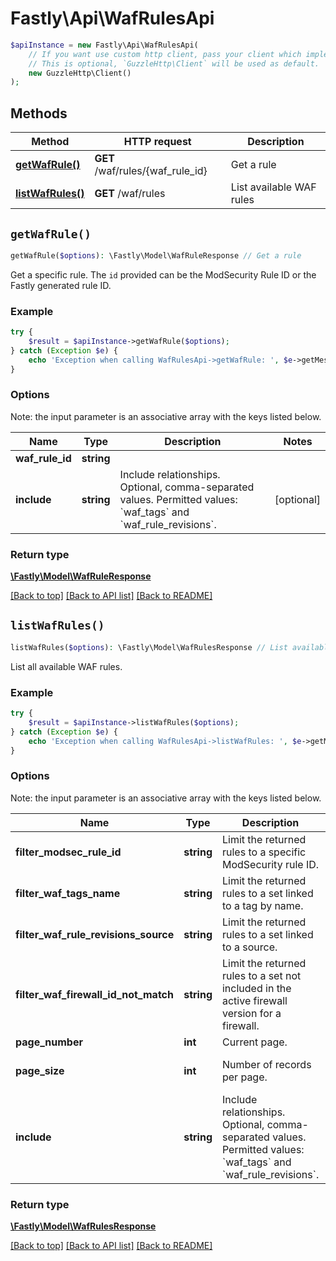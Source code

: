 # Fastly\Api\WafRulesApi


```php
$apiInstance = new Fastly\Api\WafRulesApi(
    // If you want use custom http client, pass your client which implements `GuzzleHttp\ClientInterface`.
    // This is optional, `GuzzleHttp\Client` will be used as default.
    new GuzzleHttp\Client()
);
```

## Methods

Method | HTTP request | Description
------------- | ------------- | -------------
[**getWafRule()**](WafRulesApi.md#getWafRule) | **GET** /waf/rules/{waf_rule_id} | Get a rule
[**listWafRules()**](WafRulesApi.md#listWafRules) | **GET** /waf/rules | List available WAF rules


## `getWafRule()`

```php
getWafRule($options): \Fastly\Model\WafRuleResponse // Get a rule
```

Get a specific rule. The `id` provided can be the ModSecurity Rule ID or the Fastly generated rule ID.

### Example
```php
try {
    $result = $apiInstance->getWafRule($options);
} catch (Exception $e) {
    echo 'Exception when calling WafRulesApi->getWafRule: ', $e->getMessage(), PHP_EOL;
}
```

### Options

Note: the input parameter is an associative array with the keys listed below.

Name | Type | Description  | Notes
------------- | ------------- | ------------- | -------------
**waf_rule_id** | **string** |  |
**include** | **string** | Include relationships. Optional, comma-separated values. Permitted values: &#x60;waf_tags&#x60; and &#x60;waf_rule_revisions&#x60;. | [optional]

### Return type

[**\Fastly\Model\WafRuleResponse**](../Model/WafRuleResponse.md)

[[Back to top]](#) [[Back to API list]](../../README.md#endpoints)
[[Back to README]](../../README.md)

## `listWafRules()`

```php
listWafRules($options): \Fastly\Model\WafRulesResponse // List available WAF rules
```

List all available WAF rules.

### Example
```php
try {
    $result = $apiInstance->listWafRules($options);
} catch (Exception $e) {
    echo 'Exception when calling WafRulesApi->listWafRules: ', $e->getMessage(), PHP_EOL;
}
```

### Options

Note: the input parameter is an associative array with the keys listed below.

Name | Type | Description  | Notes
------------- | ------------- | ------------- | -------------
**filter_modsec_rule_id** | **string** | Limit the returned rules to a specific ModSecurity rule ID. | [optional]
**filter_waf_tags_name** | **string** | Limit the returned rules to a set linked to a tag by name. | [optional]
**filter_waf_rule_revisions_source** | **string** | Limit the returned rules to a set linked to a source. | [optional]
**filter_waf_firewall_id_not_match** | **string** | Limit the returned rules to a set not included in the active firewall version for a firewall. | [optional]
**page_number** | **int** | Current page. | [optional]
**page_size** | **int** | Number of records per page. | [optional] [default to 20]
**include** | **string** | Include relationships. Optional, comma-separated values. Permitted values: &#x60;waf_tags&#x60; and &#x60;waf_rule_revisions&#x60;. | [optional]

### Return type

[**\Fastly\Model\WafRulesResponse**](../Model/WafRulesResponse.md)

[[Back to top]](#) [[Back to API list]](../../README.md#endpoints)
[[Back to README]](../../README.md)

